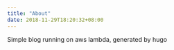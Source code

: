 ```yaml
---
title: "About"
date: 2018-11-29T18:20:32+08:00
---
```


Simple blog running on aws lambda, generated by hugo

